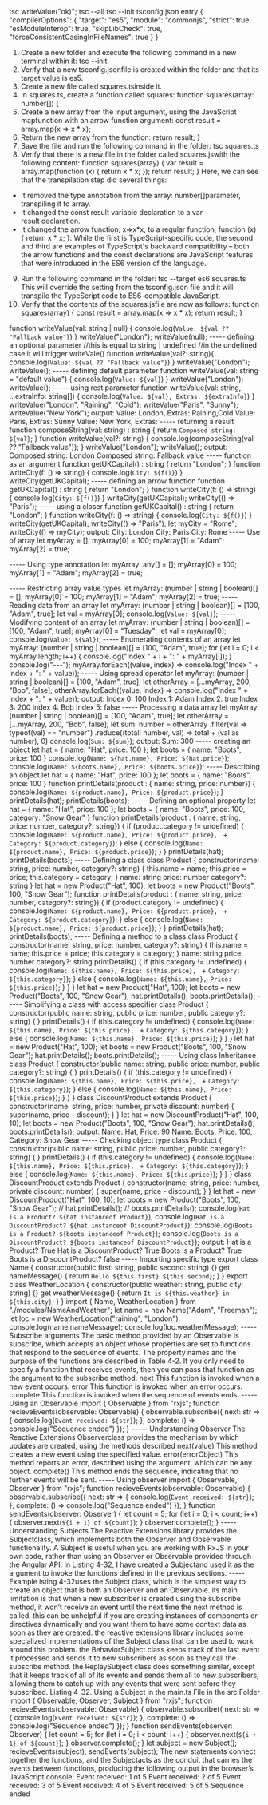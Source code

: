 tsc writeValue("ok)";
tsc --all
tsc --init
tsconfig.json entry
{
"compilerOptions": {
"target": "es5",
"module": "commonjs",
"strict": true,
"esModuleInterop": true,
"skipLibCheck": true,
"forceConsistentCasingInFileNames": true
}
}

1.  Create a new folder and execute the following command in a new terminal 
within it:
tsc --init
2.  Verify that a new tsconfig.jsonfile is created within the folder and that its 
target value is es5.
3.  Create a new file called squares.tsinside it.
4.  In squares.ts, create a function called squares:
function squares(array: number[]) {
5.  Create a new array from the input argument, using the JavaScript mapfunction 
with an arrow function argument:
const result = array.map(x => x * x);
6.  Return the new array from the function:
return result;
}
7.  Save the file and run the following command in the folder:
tsc squares.ts
8.  Verify that there is a new file in the folder called squares.jswith the 
following content:
function squares(array) {
var result = array.map(function (x) { return x * x; });
return result;
}
Here, we can see that the transpilation step did several things:
- It removed the type annotation from the array: number[]parameter, 
transpiling it to array.
- It changed the const result variable declaration to a var 
result declaration.
- It changed the arrow function, x=>x*x, to a regular function, function (x) 
{ return x * x; }.
While the first is TypeScript-specific code, the second and third are examples of 
TypeScript's backward compatibility – both the arrow functions and the const
declarations are JavaScript features that were introduced in the ES6 version of 
the language.
9.  Run the following command in the folder:
tsc --target es6 squares.ts
This will override the setting from the tsconfig.json file and it will transpile 
the TypeScript code to ES6-compatible JavaScript.
10. Verify that the contents of the squares.jsfile are now as follows:
function squares(array) {
const result = array.map(x => x * x);
return result;
}


function writeValue(val: string | null) {
console.log(`Value: ${val ?? "Fallback value"}`)
}
writeValue("London");
writeValue(null);
----- defining an optional parameter
//this is equal to string | undefined
//in the undefined case it will trigger writeVale()
function writeValue(val?: string){
    console.log(`Value: ${val ?? "Fallback value"}`)
}
writeValue("London");
writeValue();
----- defining default parameter
function writeValue(val: string = "default value") {
console.log(`Value: ${val}`)
}
writeValue("London");
writeValue();
----- using rest parameter
function writeValue(val: string, ...extraInfo: string[]) {
console.log(`Value: ${val}, Extras: ${extraInfo}`)
}
writeValue("London", "Raining", "Cold");
writeValue("Paris", "Sunny");
writeValue("New York");
output:
Value: London, Extras: Raining,Cold
Value: Paris, Extras: Sunny
Value: New York, Extras:
----- returning a result
function composeString(val: string) : string {
return `Composed string: ${val}`;
}
function writeValue(val?: string) {
console.log(composeString(val ?? "Fallback value"));
}
writeValue("London");
writeValue();
output:
Composed string: London
Composed string: Fallback value
----- function as an argument
function getUKCapital() : string {
return "London";
}
function writeCity(f: () => string) {
console.log(`City: ${f()}`)
}
writeCity(getUKCapital);
----- defining an arrow function
function getUKCapital() : string {
return "London";
}
function writeCity(f: () => string) {
console.log(`City: ${f()}`)
}
writeCity(getUKCapital);
writeCity(() => "Paris");
----- using a closer
function getUKCapital() : string {
return "London";
}
function writeCity(f: () => string) {
console.log(`City: ${f()}`)
}
writeCity(getUKCapital);
writeCity(() => "Paris");
let myCity = "Rome";
writeCity(() => myCity);
output:
City: London
City: Paris
City: Rome
----- Use of array
let myArray = [];
myArray[0] = 100;
myArray[1] = "Adam";
myArray[2] = true;

----- Using type annotation
let myArray: any[] = [];
myArray[0] = 100;
myArray[1] = "Adam";
myArray[2] = true;

----- Restricting array value types
let myArray: (number | string | boolean)[] = [];
myArray[0] = 100;
myArray[1] = "Adam";
myArray[2] = true;
----- Reading data from an array
let myArray: (number | string | boolean)[] = [100, "Adam", true];
let val = myArray[0];
console.log(`Value: ${val}`);
----- Modifying content of an array
let myArray: (number | string | boolean)[] = [100, "Adam", true];
myArray[0] = "Tuesday";
let val = myArray[0];
console.log(`Value: ${val}`);
----- Enumerating contents of an array
let myArray: (number | string | boolean)[] = [100, "Adam", true];
for (let i = 0; i < myArray.length; i++) {
console.log("Index " + i + ": " + myArray[i]);
}
console.log("---");
myArray.forEach((value, index) => console.log("Index " + index + ": " + value));
----- Using spread operator
let myArray: (number | string | boolean)[] = [100, "Adam", true];
let otherArray = [...myArray, 200, "Bob", false];
otherArray.forEach((value, index) => console.log("Index " + index + ": " + value));
output:
Index 0: 100
Index 1: Adam
Index 2: true
Index 3: 200
Index 4: Bob
Index 5: false
----- Processing a data array
let myArray: (number | string | boolean)[] = [100, "Adam", true];
let otherArray = [...myArray, 200, "Bob", false];
let sum: number = otherArray
.filter(val => typeof(val) == "number")
.reduce((total: number, val) => total + (val as number), 0)
console.log(`Sum: ${sum}`);
output:
Sum: 300
----- creating an object
let hat = {
name: "Hat",
price: 100
};
let boots = {
name: "Boots",
price: 100
}
console.log(`Name: ${hat.name}, Price: ${hat.price}`);
console.log(`Name: ${boots.name}, Price: ${boots.price}`);
----- Describing an object
let hat = {
name: "Hat",
price: 100
};
let boots = {
name: "Boots",
price: 100
}
function printDetails(product : { name: string, price: number}) {
console.log(`Name: ${product.name}, Price: ${product.price}`);
}
printDetails(hat);
printDetails(boots);
----- Defining an optional property
let hat = {
name: "Hat",
price: 100
};
let boots = {
name: "Boots",
price: 100,
category: "Snow Gear"
}
function printDetails(product : { name: string, price: number, category?: string}) {
if (product.category != undefined) {
console.log(`Name: ${product.name}, Price: ${product.price}, ` +
`Category: ${product.category}`);
} else {
console.log(`Name: ${product.name}, Price: ${product.price}`);
}
}
printDetails(hat);
printDetails(boots);
----- Defining a class
class Product {
constructor(name: string, price: number, category?: string) {
this.name = name;
this.price = price;
this.category = category;
}
name: string
price: number
category?: string
}
let hat = new Product("Hat", 100);
let boots = new Product("Boots", 100, "Snow Gear");
function printDetails(product : { name: string, price: number, category?: string}) {
if (product.category != undefined) {
console.log(`Name: ${product.name}, Price: ${product.price}, ` +
`Category: ${product.category}`);
} else {
console.log(`Name: ${product.name}, Price: ${product.price}`);
}
}
printDetails(hat);
printDetails(boots);
----- Defining a method to a class
class Product {
constructor(name: string, price: number, category?: string) {
this.name = name;
this.price = price;
this.category = category;
}
name: string
price: number
category?: string
printDetails() {
if (this.category != undefined) {
console.log(`Name: ${this.name}, Price: ${this.price}, ` +
`Category: ${this.category}`);
} else {
console.log(`Name: ${this.name}, Price: ${this.price}`);
}
}
}
let hat = new Product("Hat", 100);
let boots = new Product("Boots", 100, "Snow Gear");
hat.printDetails();
boots.printDetails();
----- Simplifying a class with access specifier
class Product {
constructor(public name: string, public price: number, public category?: string) {
}
printDetails() {
if (this.category != undefined) {
console.log(`Name: ${this.name}, Price: ${this.price}, ` +
`Category: ${this.category}`);
} else {
console.log(`Name: ${this.name}, Price: ${this.price}`);
}
}
}
let hat = new Product("Hat", 100);
let boots = new Product("Boots", 100, "Snow Gear");
hat.printDetails();
boots.printDetails();
----- Using class Inheritance
class Product {
constructor(public name: string, public price: number, public category?: string) {
}
printDetails() {
if (this.category != undefined) {
console.log(`Name: ${this.name}, Price: ${this.price}, ` +
`Category: ${this.category}`);
} else {
console.log(`Name: ${this.name}, Price: ${this.price}`);
}
}
}
class DiscountProduct extends Product {
constructor(name: string, price: number, private discount: number) {
super(name, price - discount);
}
}
let hat = new DiscountProduct("Hat", 100, 10);
let boots = new Product("Boots", 100, "Snow Gear");
hat.printDetails();
boots.printDetails();
output:
Name: Hat, Price: 90
Name: Boots, Price: 100, Category: Snow Gear
----- Checking object type
class Product {
constructor(public name: string, public price: number, public category?: string) {
}
printDetails() {
if (this.category != undefined) {
console.log(`Name: ${this.name}, Price: ${this.price}, ` +
`Category: ${this.category}`);
} else {
console.log(`Name: ${this.name}, Price: ${this.price}`);
}
}
}
class DiscountProduct extends Product {
constructor(name: string, price: number, private discount: number) {
super(name, price - discount);
}
}
let hat = new DiscountProduct("Hat", 100, 10);
let boots = new Product("Boots", 100, "Snow Gear");
// hat.printDetails();
// boots.printDetails();
console.log(`Hat is a Product? ${hat instanceof Product}`);
console.log(`Hat is a DiscountProduct? ${hat instanceof DiscountProduct}`);
console.log(`Boots is a Product? ${boots instanceof Product}`);
console.log(`Boots is a DiscountProduct? ${boots instanceof DiscountProduct}`);
output:
Hat is a Product? True
Hat is a DiscountProduct? True
Boots is a Product? True
Boots is a DiscountProduct? false
----- Importing specific type
export class Name {
constructor(public first: string, public second: string) {}
get nameMessage() {
return `Hello ${this.first} ${this.second}`;
}
}
export class WeatherLocation {
constructor(public weather: string, public city: string) {}
get weatherMessage() {
return `It is ${this.weather} in ${this.city}`;
}
}
import { Name, WeatherLocation } from "./modules/NameAndWeather";
let name = new Name("Adam", "Freeman");
let loc = new WeatherLocation("raining", "London");
console.log(name.nameMessage);
console.log(loc.weatherMessage);
----- Subscribe arguments
The basic method provided by an Observable is subscribe, which accepts an object whose properties 
are set to functions that respond to the sequence of events. The property names and the purpose of the 
functions are described in Table 4-2. If you only need to specify a function that receives events, then you can 
pass that function as the argument to the subscribe method. 
next This function is invoked when a new event occurs.
error This function is invoked when an error occurs.
complete This function is invoked when the sequence of events ends.
----- Using an Observable
import { Observable } from "rxjs";
function recieveEvents(observable: Observable<string>) {
observable.subscribe({
next: str => {
console.log(`Event received: ${str}`);
},
complete: () => console.log("Sequence ended")
});
}
----- Understanding Observer
The Reactive Extensions Observer<T>class provides the mechanism by which updates are created, using the 
methods described
next(value) This method creates a new event using the specified value.
error(errorObject) This method reports an error, described using the argument, which can be any object.
complete() This method ends the sequence, indicating that no further events will be sent.
----- Using observer
import { Observable, Observer } from "rxjs";
function recieveEvents(observable: Observable<string>) {
observable.subscribe({
next: str => {
console.log(`Event received: ${str}`);
},
complete: () => console.log("Sequence ended")
});
}
function sendEvents(observer: Observer<string>) {
let count = 5;
for (let i = 0; i < count; i++) {
observer.next(`${i + 1} of ${count}`);
}
observer.complete();
}
----- Understanding Subjects
The Reactive Extensions library provides the Subject<T>class, which implements both the Observer and 
Observable functionality. A Subject is useful when you are working with RxJS in your own code, rather 
than using an Observer or Observable provided through the Angular API. In Listing 4-32, I have created a 
Subject<string>and used it as the argument to invoke the functions defined in the previous sections.
----- Example
isting 4-32uses the Subject class, which is the simplest way to create an object that is both an 
Observer and an Observable. its main limitation is that when a new subscriber is created using the 
subscribe method, it won’t receive an event until the next time the next method is called. this can 
be unhelpful if you are creating instances of components or directives dynamically and you want them 
to have some context data as soon as they are created.
the reactive extensions library includes some specialized implementations of the Subject class 
that can be used to work around this problem. the BehaviorSubject class keeps track of the last 
event it processed and sends it to new subscribers as soon as they call the subscribe method. the 
ReplaySubject class does something similar, except that it keeps track of all of its events and sends 
them all to new subscribers, allowing them to catch up with any events that were sent before they 
subscribed. 
Listing 4-32.  Using a Subject in the main.ts File in the src Folder
import { Observable, Observer, Subject } from "rxjs";
function recieveEvents(observable: Observable<string>) {
observable.subscribe({
next: str => {
console.log(`Event received: ${str}`);
},
complete: () => console.log("Sequence ended")
});
}
function sendEvents(observer: Observer<string>) {
let count = 5;
for (let i = 0; i < count; i++) {
observer.next(`${i + 1} of ${count}`);
}
observer.complete();
}
let subject = new Subject<string>();
recieveEvents(subject);
sendEvents(subject);
The new statements connect together the functions, and the Subject<string>acts as the conduit 
that carries the events between functions, producing the following output in the browser’s JavaScript 
console:
Event received: 1 of 5
Event received: 2 of 5
Event received: 3 of 5
Event received: 4 of 5
Event received: 5 of 5
Sequence ended
